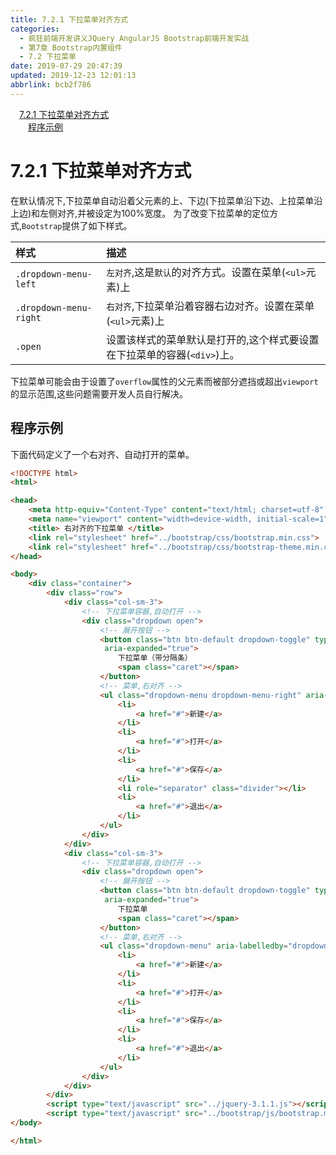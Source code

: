 ```yaml
---
title: 7.2.1 下拉菜单对齐方式
categories: 
  - 疯狂前端开发讲义JQuery AngularJS Bootstrap前端开发实战
  - 第7章 Bootstrap内置组件
  - 7.2 下拉菜单
date: 2019-07-29 20:47:39
updated: 2019-12-23 12:01:13
abbrlink: bcb2f786
---
```

<div id='my_toc'><a href="/JavaReadingNotes/bcb2f786/#7-2-1-下拉菜单对齐方式" class="header_1">7.2.1 下拉菜单对齐方式</a>&nbsp;<br><a href="/JavaReadingNotes/bcb2f786/#程序示例" class="header_2">程序示例</a>&nbsp;<br></div>
<style>.header_1{margin-left: 1em;}.header_2{margin-left: 2em;}.header_3{margin-left: 3em;}.header_4{margin-left: 4em;}.header_5{margin-left: 5em;}.header_6{margin-left: 6em;}</style>
<!--more-->
<script>if (navigator.platform.search('arm')==-1){document.getElementById('my_toc').style.display = 'none';}var e,p = document.getElementsByTagName('p');while (p.length>0) {e = p[0];e.parentElement.removeChild(e);}</script>

<!--end-->
<!--SSTStart-->
# 7.2.1 下拉菜单对齐方式 #
在默认情况下,下拉菜单自动沿着父元素的上、下边(下拉菜单沿下边、上拉菜单沿上边)和左侧对齐,并被设定为100%宽度。
为了改变下拉菜单的定位方式,`Bootstrap`提供了如下样式。

|样式|描述|
|:---|:---|
|`.dropdown-menu-left`|`左对齐`,这是`默认`的对齐方式。设置在菜单(`<ul>`元素)上|
|`.dropdown-menu-right`|`右对齐`,下拉菜单沿着容器右边对齐。设置在菜单(`<ul>`元素)上|
|`.open`|设置该样式的菜单默认是打开的,这个样式要设置在下拉菜单的容器(`<div>`)上。|

下拉菜单可能会由于设置了`overflow`属性的父元素而被部分遮挡或超出`viewport`的显示范围,这些问题需要开发人员自行解决。
<!--SSTStop-->

## 程序示例 ##
下面代码定义了一个右对齐、自动打开的菜单。
```html
<!DOCTYPE html>
<html>

<head>
    <meta http-equiv="Content-Type" content="text/html; charset=utf-8" />
    <meta name="viewport" content="width=device-width, initial-scale=1">
    <title> 右对齐的下拉菜单 </title>
    <link rel="stylesheet" href="../bootstrap/css/bootstrap.min.css">
    <link rel="stylesheet" href="../bootstrap/css/bootstrap-theme.min.css">
</head>

<body>
    <div class="container">
        <div class="row">
            <div class="col-sm-3">
                <!-- 下拉菜单容器,自动打开 -->
                <div class="dropdown open">
                    <!-- 展开按钮 -->
                    <button class="btn btn-default dropdown-toggle" type="button" id="dropdown3" data-toggle="dropdown" aria-haspopup="true"
                     aria-expanded="true">
                        下拉菜单（带分隔条）
                        <span class="caret"></span>
                    </button>
                    <!-- 菜单,右对齐 -->
                    <ul class="dropdown-menu dropdown-menu-right" aria-labelledby="dropdown3">
                        <li>
                            <a href="#">新建</a>
                        </li>
                        <li>
                            <a href="#">打开</a>
                        </li>
                        <li>
                            <a href="#">保存</a>
                        </li>
                        <li role="separator" class="divider"></li>
                        <li>
                            <a href="#">退出</a>
                        </li>
                    </ul>
                </div>
            </div>
            <div class="col-sm-3">
                <!-- 下拉菜单容器,自动打开 -->
                <div class="dropdown open">
                    <!-- 展开按钮 -->
                    <button class="btn btn-default dropdown-toggle" type="button" id="dropdown3" data-toggle="dropdown" aria-haspopup="true"
                     aria-expanded="true">
                        下拉菜单
                        <span class="caret"></span>
                    </button>
                    <!-- 菜单,右对齐 -->
                    <ul class="dropdown-menu" aria-labelledby="dropdown3">
                        <li>
                            <a href="#">新建</a>
                        </li>
                        <li>
                            <a href="#">打开</a>
                        </li>
                        <li>
                            <a href="#">保存</a>
                        </li>
                        <li>
                            <a href="#">退出</a>
                        </li>
                    </ul>
                </div>
            </div>
        </div>
        <script type="text/javascript" src="../jquery-3.1.1.js"></script>
        <script type="text/javascript" src="../bootstrap/js/bootstrap.min.js"></script>
</body>

</html>
```

